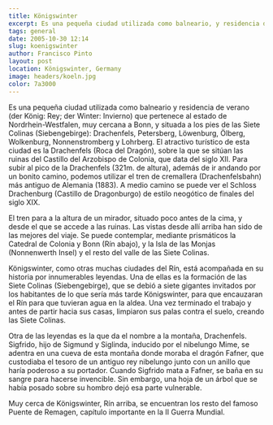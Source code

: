 ```yaml
---
title: Königswinter
excerpt: Es una pequeña ciudad utilizada como balneario, y residencia de veraneo en el land de Nordrhein-Westfalen.
tags: general
date: 2005-10-30 12:14
slug: koenigswinter
author: Francisco Pinto
layout: post
location: Königswinter, Germany
image: headers/koeln.jpg
color: 7a3000
---
```


Es una pequeña ciudad utilizada como balneario y residencia de verano (der König: Rey; der Winter: Invierno) que pertenece al estado de Nordrhein-Westfalen, muy cercana a Bonn, y situada a los pies de las Siete Colinas (Siebengebirge): Drachenfels, Petersberg, Löwenburg, Ölberg, Wolkenburg, Nonnenstromberg y Lohrberg. El atractivo turístico de esta ciudad es la Drachenfels (Roca del Dragón), sobre la que se sitúan las ruinas del Castillo del Arzobispo de Colonia, que data del siglo XII. Para subir al pico de la Drachenfels (321m. de altura), además de ir andando por un bonito camino, podemos utilizar el tren de cremallera (Drachenfelsbahn) más antiguo de Alemania (1883). A medio camino se puede ver el Schloss Drachenburg (Castillo de Dragonburgo) de estilo neogótico de finales del siglo XIX.

El tren para a la altura de un mirador, situado poco antes de la cima, y desde el que se accede a las ruinas. Las vistas desde allí arriba han sido de las mejores del viaje. Se puede contemplar, mediante prismáticos la Catedral de Colonia y Bonn (Rín abajo), y la Isla de las Monjas (Nonnenwerth Insel) y el resto del valle de las Siete Colinas.

Königswinter, como otras muchas ciudades del Rín, está acompañada en su historia por innumerables leyendas. Una de ellas es la formación de las Siete Colinas (Siebengebirge), que se debió a siete gigantes invitados por los habitantes de lo que sería más tarde Königswinter, para que encauzaran el Rín para que tuvieran agua en la aldea. Una vez terminado el trabajo y antes de partir hacia sus casas, limpiaron sus palas contra el suelo, creando las Siete Colinas.

Otra de las leyendas es la que da el nombre a la montaña, Drachenfels. Sigfrido, hijo de Sigmund y Siglinda, inducido por el nibelungo Mime, se adentra en una cueva de esta montaña donde moraba el dragón Fafner, que custodiaba el tesoro de un antiguo rey nibelungo junto con un anillo que haría poderoso a su portador. Cuando Sigfrido mata a Fafner, se baña en su sangre para hacerse invencible. Sin embargo, una hoja de un árbol que se había posado sobre su hombro dejó esa parte vulnerable.

Muy cerca de Königswinter, Rín arriba, se encuentran los resto del famoso Puente de Remagen, capítulo importante en la II Guerra Mundial.

